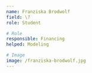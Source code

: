 ```yaml
---
name: Franziska Brodwolf 
field: \? 
role: Student

# Role
responsible: Financing 
helped: Modeling 

# Image
image: /franziska-brodwolf.jpg
---
```

